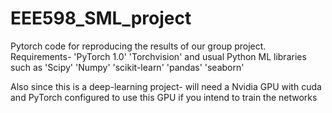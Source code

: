 # EEE598_SML_project
Pytorch code for reproducing the results of our group project.
Requirements-
'PyTorch 1.0'
'Torchvision' 
and usual Python ML libraries such as
'Scipy'
'Numpy'
'scikit-learn'
'pandas'
'seaborn'

Also since this is a deep-learning project- will need a Nvidia GPU  with cuda and PyTorch configured to use this GPU if you intend to train the networks

